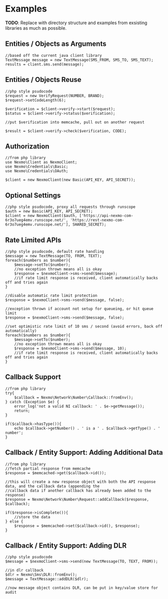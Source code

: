 Examples
========
**TODO**: Replace with directory structure and examples from exsisting libraries as much as possible.

## Entities / Objects as Arguments
    //based off the current java client library
    TextMessage message = new TextMessage(SMS_FROM, SMS_TO, SMS_TEXT);
    results = client.sms.send(message);
    
## Entities / Objects Reuse
    //php style psudocode
    $request = new VerifyRequest(NUMBER, BRAND);
    $request->setCodeLength(6);
      
    $verification = $client->verify->start($request);
    $status = $client->verify->status($verification);
      
    //put $verification into memcache, pull out on another request
      
    $result = $client->verify->check($verification, CODE);
    
## Authorization 
    //from php library
    use Nexmo\Client as NexmoClient;
    use Nexmo\Credentials\Basic;
    use Nexmo\Credentials\OAuth;
      
    $client = new NexmoClient(new Basic(API_KEY, API_SECRET));

## Optional Settings
    //php style psudocode, proxy all requests through runscope
    $auth = new Basic(API_KEY, API_SECRET);
    $client = new NexmoClient($auth, ['https://api-nexmo-com-6r3o7ueg4emv.runscope.net/', 'https://rest-nexmo-com-6r3o7ueg4emv.runscope.net/'], SHARED_SECRET);
    
## Rate Limited APIs
    //php style psudocode, default rate handling
    $message = new TextMessage(TO, FROM, TEXT);
    foreach($numbers as $number){
        $message->setTo($number);
        //no exception thrown means all is okay
        $response = $nexmoClient->sms->send($message);
        //if rate limit response is received, client automatically backs off and tries again
    }
      
    //disable automatic rate limit protection
    $response = $nexmoClient->sms->send($message, false);
      
    //exception thrown if account not setup for queueing, or hit queue limit
    $response = $nexmoClient->sms->send($message, false);
      
    //set optimistic rate limit of 10 sms / second (avoid errors, back off automatically)
    foreach($numbers as $number){
        $message->setTo($number);
        //no exception thrown means all is okay
        $response = $nexmoClient->sms->send($message, 10);
        //if rate limit response is received, client automatically backs off and tries again
    }
    
## Callback Support
    //from php library
    try{
        $callback = Nexmo\Network\Number\Callback::fromEnv();
    } catch (Exception $e) {
        error_log('not a valid NI callback: ' . $e->getMessage());
        return;
    }
     
    if($callback->hasType()){
        echo $callback->getNumber() . ' is a ' . $callback->getType() . ' number';
    }

## Callback / Entity Support: Adding Additional Data
    //from php library
    //fetch partial response from memcache
    $response = $memcached->get($callback->id());
     
    //this will create a new response object with both the API response data, and the callback data (appending the
    //callback data if another callback has already been added to the response)
    $response = Nexmo\Network\Number\Request::addCallback($response, $callback);
     
    if($response->isComplete()){
        //store the data
    } else {
        $response = $memcached->set($callback->id(), $response);
    }

## Callback / Entity Support: Adding DLR
    //php style psudocode
    $message = $nexmoClient->sms->send(new TextMessage(TO, TEXT, FROM));
      
    //in dlr callback
    $dlr = Nexmo\Sms\DLR::fromEnv();
    $message = TextMessage::addDLR($dlr);
      
    //now message object contains DLR, can be put in key/value store for audit